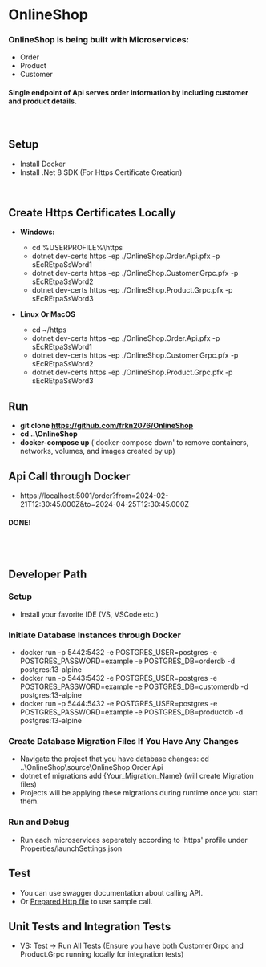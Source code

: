 # OnlineShop

### OnlineShop is being built with Microservices: 
* Order
* Product
* Customer

#### Single endpoint of Api serves order information by including customer and product details.

<br>

## Setup
* Install Docker
* Install .Net 8 SDK (For Https Certificate Creation)

<br>

## Create Https Certificates Locally
* **Windows:**
  * cd %USERPROFILE%\https
  * dotnet dev-certs https -ep ./OnlineShop.Order.Api.pfx -p sEcREtpaSsWord1
  * dotnet dev-certs https -ep ./OnlineShop.Customer.Grpc.pfx -p sEcREtpaSsWord2
  * dotnet dev-certs https -ep ./OnlineShop.Product.Grpc.pfx -p sEcREtpaSsWord3
    
* **Linux Or MacOS**
  * cd ~/https
  * dotnet dev-certs https -ep ./OnlineShop.Order.Api.pfx -p sEcREtpaSsWord1
  * dotnet dev-certs https -ep ./OnlineShop.Customer.Grpc.pfx -p sEcREtpaSsWord2
  * dotnet dev-certs https -ep ./OnlineShop.Product.Grpc.pfx -p sEcREtpaSsWord3


## Run
* **git clone https://github.com/frkn2076/OnlineShop**
* **cd ..\OnlineShop**
* **docker-compose up** ('docker-compose down' to remove containers, networks, volumes, and images created by up)


## Api Call through Docker
* https://localhost:5001/order?from=2024-02-21T12:30:45.000Z&to=2024-04-25T12:30:45.000Z

#### DONE!

<br></br>

## Developer Path

### Setup
* Install your favorite IDE (VS, VSCode etc.)

### Initiate Database Instances through Docker
* docker run -p 5442:5432 -e POSTGRES_USER=postgres -e POSTGRES_PASSWORD=example -e POSTGRES_DB=orderdb -d postgres:13-alpine
* docker run -p 5443:5432 -e POSTGRES_USER=postgres -e POSTGRES_PASSWORD=example -e POSTGRES_DB=customerdb -d postgres:13-alpine
* docker run -p 5444:5432 -e POSTGRES_USER=postgres -e POSTGRES_PASSWORD=example -e POSTGRES_DB=productdb -d postgres:13-alpine

### Create Database Migration Files If You Have Any Changes
* Navigate the project that you have database changes: cd ..\OnlineShop\source\OnlineShop.Order.Api
* dotnet ef migrations add {Your_Migration_Name} (will create Migration files)
* Projects will be applying these migrations during runtime once you start them.

### Run and Debug
* Run each microservices seperately according to 'https' profile under Properties/launchSettings.json

## Test
* You can use swagger documentation about calling API.
* Or [Prepared Http file](https://github.com/frkn2076/OnlineShop/blob/develop/source/OnlineShop.Order.Api/OnlineShop.Order.Api.http) to use sample call.

## Unit Tests and Integration Tests
* VS: Test -> Run All Tests (Ensure you have both Customer.Grpc and Product.Grpc running locally for integration tests)

